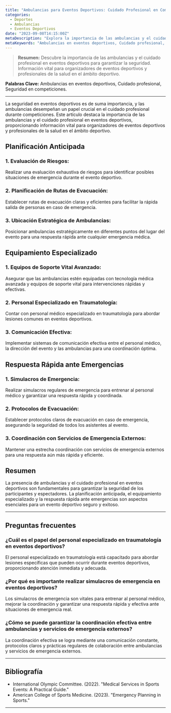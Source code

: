 ```yaml
---
title: "Ambulancias para Eventos Deportivos: Cuidado Profesional en Competiciones"
categories:
  - Deportes
  - Ambulancias
  - Eventos Deportivos
date: "2023-09-08T14:15:00Z"
metaDescription: "Explora la importancia de las ambulancias y el cuidado profesional en eventos deportivos para garantizar la seguridad. Información vital para organizadores de eventos deportivos y profesionales de la salud en el ámbito deportivo."
metaKeywords: "Ambulancias en eventos deportivos, Cuidado profesional, Seguridad en competiciones"
---
```


> **Resumen:** Descubre la importancia de las ambulancias y el cuidado profesional en eventos deportivos para garantizar la seguridad. Información vital para organizadores de eventos deportivos y profesionales de la salud en el ámbito deportivo.

**Palabras Clave:** Ambulancias en eventos deportivos, Cuidado profesional, Seguridad en competiciones.

---

La seguridad en eventos deportivos es de suma importancia, y las ambulancias desempeñan un papel crucial en el cuidado profesional durante competiciones. Este artículo destaca la importancia de las ambulancias y el cuidado profesional en eventos deportivos, proporcionando información vital para organizadores de eventos deportivos y profesionales de la salud en el ámbito deportivo.

## Planificación Anticipada

### 1. **Evaluación de Riesgos:**
Realizar una evaluación exhaustiva de riesgos para identificar posibles situaciones de emergencia durante el evento deportivo.

### 2. **Planificación de Rutas de Evacuación:**
Establecer rutas de evacuación claras y eficientes para facilitar la rápida salida de personas en caso de emergencia.

### 3. **Ubicación Estratégica de Ambulancias:**
Posicionar ambulancias estratégicamente en diferentes puntos del lugar del evento para una respuesta rápida ante cualquier emergencia médica.

## Equipamiento Especializado

### 1. **Equipos de Soporte Vital Avanzado:**
Asegurar que las ambulancias estén equipadas con tecnología médica avanzada y equipos de soporte vital para intervenciones rápidas y efectivas.

### 2. **Personal Especializado en Traumatología:**
Contar con personal médico especializado en traumatología para abordar lesiones comunes en eventos deportivos.

### 3. **Comunicación Efectiva:**
Implementar sistemas de comunicación efectiva entre el personal médico, la dirección del evento y las ambulancias para una coordinación óptima.

## Respuesta Rápida ante Emergencias

### 1. **Simulacros de Emergencia:**
Realizar simulacros regulares de emergencia para entrenar al personal médico y garantizar una respuesta rápida y coordinada.

### 2. **Protocolos de Evacuación:**
Establecer protocolos claros de evacuación en caso de emergencia, asegurando la seguridad de todos los asistentes al evento.

### 3. **Coordinación con Servicios de Emergencia Externos:**
Mantener una estrecha coordinación con servicios de emergencia externos para una respuesta aún más rápida y eficiente.

## Resumen

La presencia de ambulancias y el cuidado profesional en eventos deportivos son fundamentales para garantizar la seguridad de los participantes y espectadores. La planificación anticipada, el equipamiento especializado y la respuesta rápida ante emergencias son aspectos esenciales para un evento deportivo seguro y exitoso.

---

## Preguntas frecuentes

### ¿Cuál es el papel del personal especializado en traumatología en eventos deportivos?
El personal especializado en traumatología está capacitado para abordar lesiones específicas que pueden ocurrir durante eventos deportivos, proporcionando atención inmediata y adecuada.

### ¿Por qué es importante realizar simulacros de emergencia en eventos deportivos?
Los simulacros de emergencia son vitales para entrenar al personal médico, mejorar la coordinación y garantizar una respuesta rápida y efectiva ante situaciones de emergencia real.

### ¿Cómo se puede garantizar la coordinación efectiva entre ambulancias y servicios de emergencia externos?
La coordinación efectiva se logra mediante una comunicación constante, protocolos claros y prácticas regulares de colaboración entre ambulancias y servicios de emergencia externos.

---

## Bibliografía

- International Olympic Committee. (2022). "Medical Services in Sports Events: A Practical Guide."
- American College of Sports Medicine. (2023). "Emergency Planning in Sports." 

---
